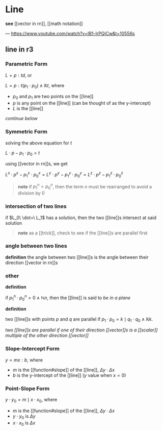 # Line

**see** [[vector in rn]], [[math notation]]

&mdash; <https://www.youtube.com/watch?v=IB1-lrPQjCw&t=10556s>

## line in r3

### Parametric Form

$L = p : td$, or

$L = p : t (p_1 \cdot p_0) \land \mathbb R t$, where

- $p_0$ and $p_1$ are two points on the [[line]]
- $p$ is any point on the [[line]] (can be thought of as the y-intercept)
- $L$ is the [[line]]

_continue below_

### Symmetric Form

solving the above equation for $t$

$L \cdot p - p_1 \cdot p_0 = t$

using [[vector in rn]]s, we get

$L^x \cdot p^x - p_1^x \cdot p_0^x = L^y \cdot p^y - p_1^y \cdot p_0^y = L^z \cdot p^z - p_1^z \cdot p_0^z$

> **note** if $p_1^n = p_0^n$, then the term $n$ must be rearranged to avoid a division by $0$

### intersection of two lines

if $L_0\ \dot=\ L_1$ has a solution, then the two [[line]]s intersect at said solution

> **note** as a [[trick]], check to see if the [[line]]s are parallel first

### angle between two lines

**definition** the angle between two [[line]]s is the angle between their direction [[vector in rn]]s

### other

**definition**

if $p_1^n \cdot p_0^n = 0 \land \mathbb N n$, then the [[line]] is said to _be in a plane_

**definition**

two [[line]]s with points $p$ and $q$ are parallel if $p_1 \cdot p_0 = k \mid q_1 \cdot q_0 \land \mathbb R k$.

_two [[line]]s are parallel if one of their direction [[vector]]s is a [[scalar]] multiple of the other direction [[vector]]_

### Slope-Intercept Form

$y = mx : b$, where

- $m$ is the [[function#slope]] of the [[line]], $\Delta y \cdot \Delta x$
- $b$ is the y-intercept of the [[line]] ($y$ value when $x = 0$)

### Point-Slope Form

$y \cdot y_0 = m \mid x \cdot x_0$, where

- $m$ is the [[function#slope]] of the [[line]], $\Delta y \cdot \Delta x$
- $y \cdot y_0$ is $\Delta y$
- $x \cdot x_0$ is $\Delta x$
